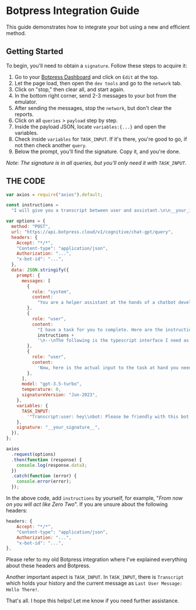 # Botpress Integration Guide

This guide demonstrates how to integrate your bot using a new and efficient method.

## Getting Started

To begin, you'll need to obtain a `signature`. Follow these steps to acquire it:

1. Go to your [Botpress Dashboard](https://app.botpress.cloud) and click on `Edit` at the top.
2. Let the page load, then open the `dev tools` and go to the `network` tab.
3. Click on "stop," then clear all, and start again.
4. In the bottom right corner, send 2-3 messages to your bot from the emulator.
5. After sending the messages, stop the `network`, but don't clear the reports.
6. Click on all `queries` > `payload` step by step.
7. Inside the payload JSON, locate `variables:{...}` and open the variables.
8. Check inside `variables` for `TASK_INPUT`. If it's there, you're good to go, if not then check another `query`.
9. Below the prompt, you'll find the signature. Copy it, and you're done.

_Note: The signature is in all queries, but you'll only need it with `TASK_INPUT`._

## THE CODE

```javascript
var axios = require("axios").default;

const instructions =
  "I will give you a transcript between user and assistant.\n\n__your_instructions_here__";

var options = {
  method: "POST",
  url: "https://api.botpress.cloud/v1/cognitive/chat-gpt/query",
  headers: {
    Accept: "*/*",
    "Content-type": "application/json",
    Authorization: "...",
    "x-bot-id": "...",
  },
  data: JSON.stringify({
    prompt: {
      messages: [
        {
          role: "system",
          content:
            "You are a helper assistant at the hands of a chatbot developer using Botpress workflow editor. Your main goal is to generate useful content in JSON format for the developer to use.\nHere are the task instructions provided by the developer:",
        },
        {
          role: "user",
          content:
            "I have a task for you to complete. Here are the instructions:\n" +
            instructions +
            '\n--\nThe following is the typescript interface I need as output of the task:\n\n```typescript\ninterface Output = {\n  /**  */\n"reply": string\n}',
        },
        {
          role: "user",
          content:
            'Now, here is the actual input to the task at hand you need to complete:\nInput:\n"""\n{{TASK_INPUT}}\n"""\nPlease follow my instructions as is and complete the task by filling the output JSON below with the correct values. Your answer must strictly respect the typescript typings.\nYou don\'t have to explain your answer and remember I need valid JSON as output.\n\nI need to generate the following output:\n\n```typescript\nconst output: Output = JSON.parse(<<json_output>>)\n```\n\nYour answer must strictly respect the typescript typings.\nHow would you write <<json_output>> ?\nAnswer with JSON and only JSON. Don\'t explain your answer, just JSON.',
        },
      ],
      model: "gpt-3.5-turbo",
      temperature: 0,
      signatureVersion: "Jun-2023",
    },
    variables: {
      TASK_INPUT:
        '"Transcript:user: hey\\nbot: Please be friendly with this bot and remember not to take anything too seriously.\\nuser: My name is luo!\\n\\n \\nLast User Message:  Hello There!"', //the history and the current message as `Last User Message: Hello There!`
    },
    signature: "__your_signature__",
  }),
};

axios
  .request(options)
  .then(function (response) {
    console.log(response.data);
  })
  .catch(function (error) {
    console.error(error);
  });
```

In the above code, add `instructions` by yourself, for example, "_From now on you will act like Zero Two_". If you are unsure about the following headers:

```javascript
headers: {
    Accept: "*/*",
    "Content-type": "application/json",
    Authorization: "...",
    "x-bot-id": "...",
},
```

Please refer to my old Botpress integration where I've explained everything about these headers and Botpress.

Another important aspect is `TASK_INPUT`. In `TASK_INPUT`, there is `Transcript` which holds your history and the current message as `Last User Message: Hello There!`.

That's all. I hope this helps! Let me know if you need further assistance.